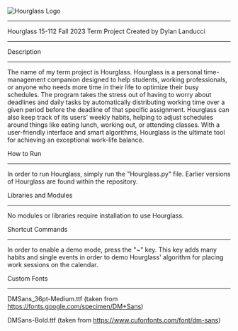 ![Hourglass Logo](https://imgur.com/a/7IYriGH)
***************************
Hourglass
15-112 Fall 2023 Term Project
Created by Dylan Landucci
***************************

Description
****************************
The name of my term project is Hourglass. Hourglass is a personal time-management companion designed to help students, working professionals, or anyone who needs more time in their life to optimize their busy schedules. The program takes the stress out of having to worry about deadlines and daily tasks by automatically distributing working time over a given period before the deadline of that specific assignment. Hourglass can also keep track of its users’ weekly habits, helping to adjust schedules around things like eating lunch, working out, or attending classes. With a user-friendly interface and smart algorithms, Hourglass is the ultimate tool for achieving an exceptional work-life balance.

How to Run
****************************
In order to run Hourglass, simply run the "Hourglass.py" file. Earlier versions of Hourglass are found within the repository.

Libraries and Modules
****************************
No modules or libraries require installation to use Hourglass.

Shortcut Commands
****************************
In order to enable a demo mode, press the "~" key. This key adds many habits and single events in order to demo Hourglass' algorithm for placing work sessions on the calendar.

Custom Fonts
****************************
DMSans_36pt-Medium.ttf 
(taken from https://fonts.google.com/specimen/DM+Sans)

DMSans-Bold.ttf 
(taken from https://www.cufonfonts.com/font/dm-sans)
